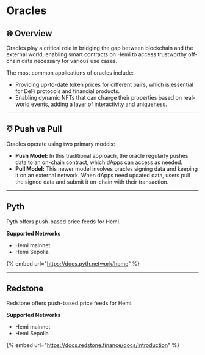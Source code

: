 # Oracles

## 🌐 Overview <a href="#redstone" id="redstone"></a>

Oracles play a critical role in bridging the gap between blockchain and the external world, enabling smart contracts on Hemi to access trustworthy off-chain data necessary for various use cases.&#x20;

The most common applications of oracles include:

* Providing up-to-date token prices for different pairs, which is essential for DeFi protocols and financial products.
* Enabling dynamic NFTs that can change their properties based on real-world events, adding a layer of interactivity and uniqueness.

***

## ⎑ Push vs Pull

Oracles operate using two primary models:

* **Push Model:** In this traditional approach, the oracle regularly pushes data to an on-chain contract, which dApps can access as needed.
* **Pull Model:** This newer model involves oracles signing data and keeping it on an external network. When dApps need updated data, users pull the signed data and submit it on-chain with their transaction.

***

## Pyth <a href="#redstone" id="redstone"></a>

Pyth offers push-based price feeds for Hemi.&#x20;

**Supported Networks**

* Hemi mainnet
* Hemi Sepolia

{% embed url="https://docs.pyth.network/home" %}

***

## Redstone <a href="#redstone" id="redstone"></a>

Redstone offers push-based price feeds for Hemi.&#x20;

**Supported Networks**

* Hemi mainnet
* Hemi Sepolia

{% embed url="https://docs.redstone.finance/docs/introduction" %}
